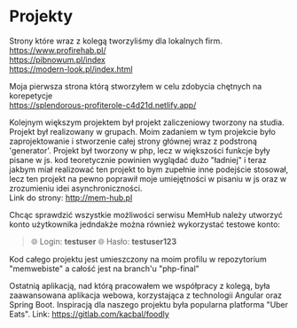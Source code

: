# Projekty
Strony które wraz z kolegą tworzyliśmy dla lokalnych firm.<br>
https://www.profirehab.pl/<br>
https://pibnowum.pl/index<br>
https://modern-look.pl/index.html<br>


Moja pierwsza strona którą stworzyłem w celu zdobycia chętnych na korepetycje<br>
https://splendorous-profiterole-c4d21d.netlify.app/ <br>


Kolejnym większym projektem był projekt zaliczeniowy tworzony na studia. Projekt był realizowany w grupach.
Moim zadaniem w tym projekcie było zaprojektowanie i stworzenie całej strony
głównej wraz z podstroną 'generator'. Projekt był tworzony w php, lecz w większości funkcje były pisane w js. 
kod teoretycznie powinien wyglądać dużo "ładniej" i teraz jakbym miał realizować ten projekt to bym zupełnie inne podejście stosował,
lecz ten projekt na pewno poprawił moje umiejętności w pisaniu w js oraz  w zrozumieniu idei asynchroniczności.<br>
Link do strony: http://mem-hub.pl<br>

Chcąc sprawdzić wszystkie możliwości serwisu MemHub należy utworzyć konto użytkownika jedndakże można również wykorzystać testowe konto:
> :globe_with_meridians: Login: **testuser**
> :globe_with_meridians: Hasło: **testuser123**

Kod całego projektu jest umieszczony na moim profilu w repozytorium "memwebiste" a całość jest na branch'u "php-final"


Ostatnią aplikacją, nad którą pracowałem we współpracy z kolegą, była zaawansowana aplikacja webowa, korzystająca z technologii Angular oraz Spring Boot.
Inspiracją dla naszego projektu była popularna platforma "Uber Eats".  Link: https://gitlab.com/kacbal/foodly
